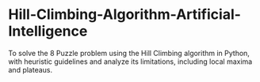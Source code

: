 # Hill-Climbing-Algorithm-Artificial-Intelligence
 To solve the 8 Puzzle problem using the Hill Climbing algorithm in Python,  with heuristic guidelines and analyze its limitations, including local maxima and plateaus.
